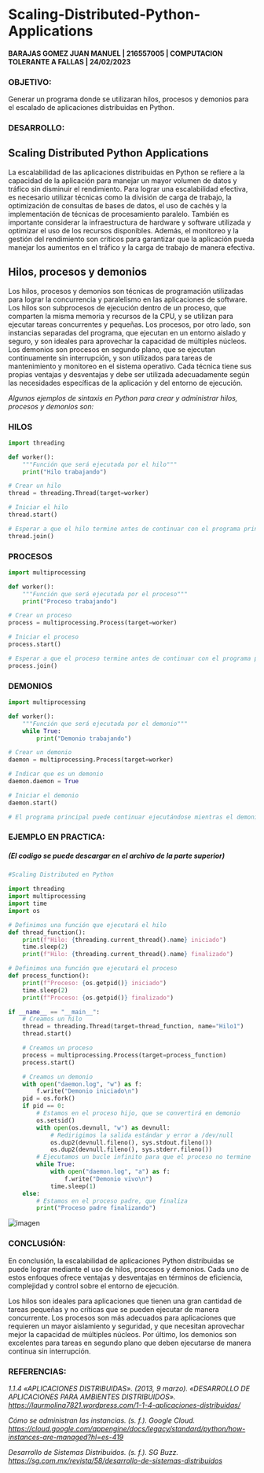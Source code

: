 # Scaling-Distributed-Python-Applications
#### BARAJAS GOMEZ JUAN MANUEL | 216557005 | COMPUTACION TOLERANTE A FALLAS | 24/02/2023

### OBJETIVO:
Generar un programa donde se utilizaran hilos, procesos y demonios para el escalado de aplicaciones distribuidas en Python.

### DESARROLLO:
## Scaling Distributed Python Applications
La escalabilidad de las aplicaciones distribuidas en Python se refiere a la capacidad de la aplicación para manejar un mayor volumen de datos y tráfico sin disminuir el rendimiento. Para lograr una escalabilidad efectiva, es necesario utilizar técnicas como la división de carga de trabajo, la optimización de consultas de bases de datos, el uso de cachés y la implementación de técnicas de procesamiento paralelo. También es importante considerar la infraestructura de hardware y software utilizada y optimizar el uso de los recursos disponibles. Además, el monitoreo y la gestión del rendimiento son críticos para garantizar que la aplicación pueda manejar los aumentos en el tráfico y la carga de trabajo de manera efectiva.

## Hilos, procesos y demonios
Los hilos, procesos y demonios son técnicas de programación utilizadas para lograr la concurrencia y paralelismo en las aplicaciones de software. Los hilos son subprocesos de ejecución dentro de un proceso, que comparten la misma memoria y recursos de la CPU, y se utilizan para ejecutar tareas concurrentes y pequeñas. Los procesos, por otro lado, son instancias separadas del programa, que ejecutan en un entorno aislado y seguro, y son ideales para aprovechar la capacidad de múltiples núcleos. Los demonios son procesos en segundo plano, que se ejecutan continuamente sin interrupción, y son utilizados para tareas de mantenimiento y monitoreo en el sistema operativo. Cada técnica tiene sus propias ventajas y desventajas y debe ser utilizada adecuadamente según las necesidades específicas de la aplicación y del entorno de ejecución.

_Algunos ejemplos de sintaxis en Python para crear y administrar hilos, procesos y demonios son:_

### HILOS
```python
import threading

def worker():
    """Función que será ejecutada por el hilo"""
    print("Hilo trabajando")

# Crear un hilo
thread = threading.Thread(target=worker)

# Iniciar el hilo
thread.start()

# Esperar a que el hilo termine antes de continuar con el programa principal
thread.join()
```

### PROCESOS
```python
import multiprocessing

def worker():
    """Función que será ejecutada por el proceso"""
    print("Proceso trabajando")

# Crear un proceso
process = multiprocessing.Process(target=worker)

# Iniciar el proceso
process.start()

# Esperar a que el proceso termine antes de continuar con el programa principal
process.join()
```

### DEMONIOS
```python
import multiprocessing

def worker():
    """Función que será ejecutada por el demonio"""
    while True:
        print("Demonio trabajando")

# Crear un demonio
daemon = multiprocessing.Process(target=worker)

# Indicar que es un demonio
daemon.daemon = True

# Iniciar el demonio
daemon.start()

# El programa principal puede continuar ejecutándose mientras el demonio corre en segundo plano
```

### EJEMPLO EN PRACTICA:


##### _(El codigo se puede descargar en el archivo de la parte superior)_

```python
#Scaling Distributed en Python

import threading
import multiprocessing
import time
import os

# Definimos una función que ejecutará el hilo
def thread_function():
    print(f"Hilo: {threading.current_thread().name} iniciado")
    time.sleep(2)
    print(f"Hilo: {threading.current_thread().name} finalizado")

# Definimos una función que ejecutará el proceso
def process_function():
    print(f"Proceso: {os.getpid()} iniciado")
    time.sleep(2)
    print(f"Proceso: {os.getpid()} finalizado")

if __name__ == "__main__":
    # Creamos un hilo
    thread = threading.Thread(target=thread_function, name="Hilo1")
    thread.start()

    # Creamos un proceso
    process = multiprocessing.Process(target=process_function)
    process.start()

    # Creamos un demonio
    with open("daemon.log", "w") as f:
        f.write("Demonio iniciado\n")
    pid = os.fork()
    if pid == 0:
        # Estamos en el proceso hijo, que se convertirá en demonio
        os.setsid()
        with open(os.devnull, "w") as devnull:
            # Redirigimos la salida estándar y error a /dev/null
            os.dup2(devnull.fileno(), sys.stdout.fileno())
            os.dup2(devnull.fileno(), sys.stderr.fileno())
        # Ejecutamos un bucle infinito para que el proceso no termine
        while True:
            with open("daemon.log", "a") as f:
                f.write("Demonio vivo\n")
            time.sleep(1)
    else:
        # Estamos en el proceso padre, que finaliza
        print("Proceso padre finalizando")
```

![imagen](https://user-images.githubusercontent.com/101375005/221329899-0ea3e3fa-ec2a-4c57-96e5-f5c3f64c26f3.png)

### CONCLUSIÓN:
En conclusión, la escalabilidad de aplicaciones Python distribuidas se puede lograr mediante el uso de hilos, procesos y demonios.
Cada uno de estos enfoques ofrece ventajas y desventajas en términos de eficiencia, complejidad y control sobre el entorno de ejecución.

Los hilos son ideales para aplicaciones que tienen una gran cantidad de tareas pequeñas y no críticas que se pueden ejecutar de manera concurrente. 
Los procesos son más adecuados para aplicaciones que requieren un mayor aislamiento y seguridad, y que necesitan aprovechar mejor la capacidad de múltiples núcleos. 
Por último, los demonios son excelentes para tareas en segundo plano que deben ejecutarse de manera continua sin interrupción.

### REFERENCIAS:
_1.1.4 «APLICACIONES DISTRIBUIDAS». (2013, 9 marzo). «DESARROLLO DE APLICACIONES PARA AMBIENTES DISTRIBUIDOS». https://laurmolina7821.wordpress.com/1-1-4-aplicaciones-distribuidas/_ 

_Cómo se administran las instancias. (s. f.). Google Cloud. https://cloud.google.com/appengine/docs/legacy/standard/python/how-instances-are-managed?hl=es-419_

_Desarrollo de Sistemas Distribuidos. (s. f.). SG Buzz. https://sg.com.mx/revista/58/desarrollo-de-sistemas-distribuidos_

